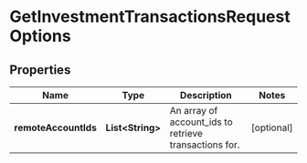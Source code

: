 

# GetInvestmentTransactionsRequestOptions


## Properties

| Name | Type | Description | Notes |
|------------ | ------------- | ------------- | -------------|
|**remoteAccountIds** | **List&lt;String&gt;** | An array of account_ids to retrieve transactions for. |  [optional] |




